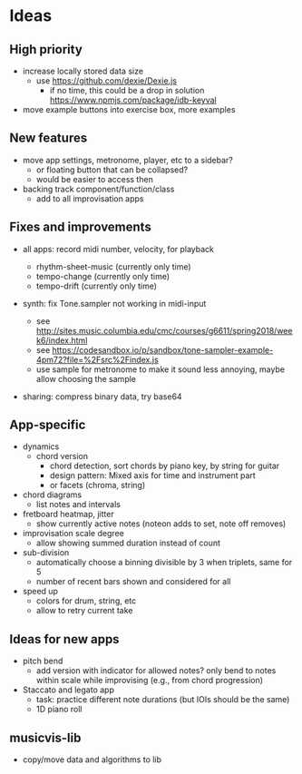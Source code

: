 # Ideas

## High priority


- increase locally stored data size
  - use https://github.com/dexie/Dexie.js
    - if no time, this could be a drop in solution https://www.npmjs.com/package/idb-keyval
- move example buttons into exercise box, more examples

## New features

- move app settings, metronome, player, etc to a sidebar?
  - or floating button that can be collapsed?
  - would be easier to access then
- backing track component/function/class
  - add to all improvisation apps


## Fixes and improvements

- all apps: record midi number, velocity, for playback
  - rhythm-sheet-music (currently only time)
  - tempo-change (currently only time)
  - tempo-drift (currently only time)

- synth: fix Tone.sampler not working in midi-input
  - see http://sites.music.columbia.edu/cmc/courses/g6611/spring2018/week6/index.html
  - see https://codesandbox.io/p/sandbox/tone-sampler-example-4pm72?file=%2Fsrc%2Findex.js
  - use sample for metronome to make it sound less annoying, maybe allow choosing the sample


- sharing: compress binary data, try base64


## App-specific

- dynamics
  - chord version
    - chord detection, sort chords by piano key, by string for guitar
    - design pattern: Mixed axis for time and instrument part
    - or facets (chroma, string)
- chord diagrams
  - list notes and intervals
- fretboard heatmap, jitter
  - show currently active notes (noteon adds to set, note off removes)
- improvisation scale degree
  - allow showing summed duration instead of count
- sub-division
  - automatically choose a binning divisible by 3 when triplets, same for 5
  - number of recent bars shown and considered for all
- speed up
  - colors for drum, string, etc
  - allow to retry current take


## Ideas for new apps

- pitch bend
  - add version with indicator for allowed notes? only bend to notes within scale while improvising (e.g., from chord progression)
- Staccato and legato app
  - task: practice different note durations (but IOIs should be the same)
  - 1D piano roll


## musicvis-lib

- copy/move data and algorithms to lib

